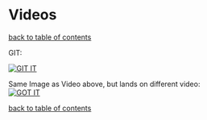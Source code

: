 
# Videos

[back to table of contents](../README.md)  

GIT:  

[![GIT IT](https://img.youtube.com/vi/HkdAHXoRtos/0.jpg)](https://www.youtube.com/watch?v=HkdAHXoRtos)

Same Image as Video above, but lands on different video:  
[![GOT IT](https://img.youtube.com/vi/HkdAHXoRtos/0.jpg)](https://www.youtube.com/watch?v=66tfvFeALBQ)


[back to table of contents](../README.md)  